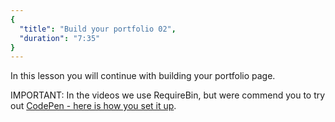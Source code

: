 ```yaml
---
{
  "title": "Build your portfolio 02",
  "duration": "7:35"
}
---
```

In this lesson you will continue with building your portfolio page.

IMPORTANT: In the videos we use RequireBin, but were commend you to try out [CodePen - here is how you set it up](https://github.com/wizardamigosinstitute/service/blob/master/curriculum/newLessons/codepen.md).
